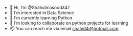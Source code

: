 - 👋 Hi, I’m @Shahidmasood347
- 👀 I’m interested in Data Science
- 🌱 I’m currently learning Python
- 💞️ I’m looking to collaborate on python projects for learning
- 📫 You can reach me via email shahid4i@hotmail.com

<!---
Shahidmasood347/Shahidmasood347 is a ✨ special ✨ repository because its `README.md` (this file) appears on your GitHub profile.
You can click the Preview link to take a look at your changes.
--->
